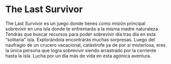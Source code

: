 # The Last Survivor
The Last Survivor es un juego donde tienes como misión principal sobrevivir en una isla donde te enfrentarás a la misma madre naturaleza. Tendrás que buscar recursos para poder sobrevivir día tras día en esta “solitaria” isla. Explorándola encontrarás muchas sorpresas.
	Luego del naufragio de un crucero vacacional, catástrofe ya de por sí misteriosa, eres la única persona que logra sobrevivir siendo arrastrado por la corriente hasta la isla.
	Lucha por un día más de vida en esta agónica aventura.

